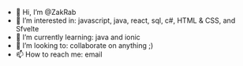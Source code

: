 - 👋 Hi, I’m @ZakRab
- 👀 I’m interested in: javascript, java, react, sql, c#, HTML & CSS, and Sfvelte
- 🌱 I’m currently learning: java and ionic
- 💞️ I’m looking to: collaborate on anything ;)
- 📫 How to reach me: email

<!---
ZakRab/ZakRab is a ✨ special ✨ repository because its `README.md` (this file) appears on your GitHub profile.
You can click the Preview link to take a look at your changes.
--->
